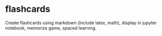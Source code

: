 # flashcards
Create flashcards using markdown (include latex, math), display in jupyter notebook, memorize game, spaced learning.
